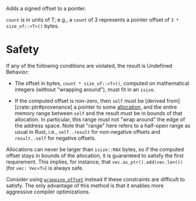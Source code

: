 Adds a signed offset to a pointer.

`count` is in units of T; e.g., a `count` of 3 represents a pointer
offset of `3 * size_of::<T>()` bytes.

# Safety

If any of the following conditions are violated, the result is Undefined Behavior:

* The offset in bytes, `count * size_of::<T>()`, computed on mathematical integers (without
"wrapping around"), must fit in an `isize`.

* If the computed offset is non-zero, then `self` must be [derived from][crate::ptr#provenance] a pointer to some
[allocation], and the entire memory range between `self` and the result must be in
bounds of that allocation. In particular, this range must not "wrap around" the edge
of the address space. Note that "range" here refers to a half-open range as usual in Rust,
i.e., `self..result` for non-negative offsets and `result..self` for negative offsets.

Allocations can never be larger than `isize::MAX` bytes, so if the computed offset
stays in bounds of the allocation, it is guaranteed to satisfy the first requirement.
This implies, for instance, that `vec.as_ptr().add(vec.len())` (for `vec: Vec<T>`) is always
safe.

Consider using [`wrapping_offset`] instead if these constraints are
difficult to satisfy. The only advantage of this method is that it
enables more aggressive compiler optimizations.

[`wrapping_offset`]: #method.wrapping_offset
[allocation]: crate::ptr#allocation
